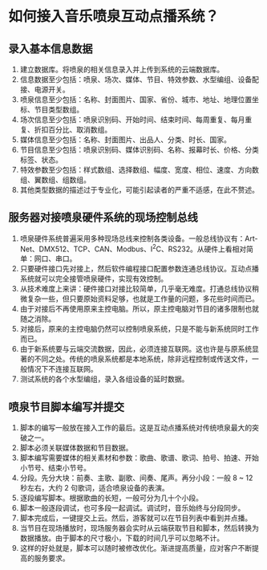 # 如何接入音乐喷泉互动点播系统？

## 录入基本信息数据
1. 建立数据库。将喷泉的相关信息录入并上传到系统的云端数据库。
2. 信息数据至少包括：喷泉、场次、媒体、节目、特效参数、水型编组、设备配接、电源开关。
3. 喷泉信息至少包括：名称、封面图片、国家、省份、城市、地址、地理位置坐标、节目类型数组。
4. 场次信息至少包括：喷泉识别码、开始时间、结束时间、每周重复、每月重复、折扣百分比、取消数组。
5. 媒体信息至少包括：名称、封面图片、出品人、分类、时长、国家。
6. 节目信息至少包括：喷泉识别码、媒体识别码、名称、报幕时长、价格、分类标签、状态。
7. 特效参数至少包括：样式数组、选择数组、幅度、宽度、相位、速度、方向数组、翼数组、组数组。
8. 其他类型数据的描述过于专业化，可能引起读者的严重不适感，在此不赘述。


## 服务器对接喷泉硬件系统的现场控制总线
1. 喷泉硬件系统普遍采用多种现场总线来控制各类设备。一般总线协议有：Art-Net、DMX512、TCP、CAN、Modbus、I<sup>2</sup>C、RS232。从硬件上看相对简单：网口、串口。
2. 只要硬件接口先对接上，然后软件编程接口配置参数连通总线协议。互动点播系统就可以完全接管喷泉硬件，实现有效控制。
3. 从技术难度上来讲：硬件接口对接比较简单，几乎毫无难度。打通总线协议稍微复杂一些，但只要原始资料足够，也就是工作量的问题，多花些时间而已。
4. 由于对接后不再使用原来主控电脑。所以，原主控电脑对节目的诸多限制也就随之消除。
5. 对接后，原来的主控电脑仍然可以控制喷泉系统，只是不能与新系统同时工作而已。
6. 由于新系统要与云端交流数据，因此，必须连接互联网。这也许是与原系统显著的不同之处。传统的喷泉系统都是本地系统，除非远程控制或传送文件，一般情况下不连接互联网。
7. 测试系统的各个水型编组，录入各组设备的延时数据。

## 喷泉节目脚本编写并提交
1. 脚本的编写一般放在接入工作的最后。这是互动点播系统对传统喷泉最大的突破之一。
2. 脚本必须关联媒体数据和节目数据。
3. 脚本编写需要媒体的相关素材和参数：歌曲、歌谱、歌词、拍号、拍速、开始小节号、结束小节号。
4. 分段。先分大块：前奏、主歌、副歌、间奏、尾声。再分小段：一般 8 ~ 12 秒左右，大约 2 句歌词，适合喷泉设备的表演。
5. 逐段编写脚本。根据歌曲的长短，一般可分为几十个小段。
6. 脚本一般逐段调试，也可多段一起调试。调试时，音乐始终与分段同步。
7. 脚本完成后，一键提交上云。然后，游客就可以在节目列表中看到并点播。
8. 当节目在现场播放时，现场服务器会实时从云端获取节目和脚本，然后转换为数据播放。由于脚本的尺寸极小，下载的时间几乎可以忽略不计。
9. 这样的好处就是，脚本可以随时被修改优化。渐进提高质量，应对客户不断提高的服务要求。
